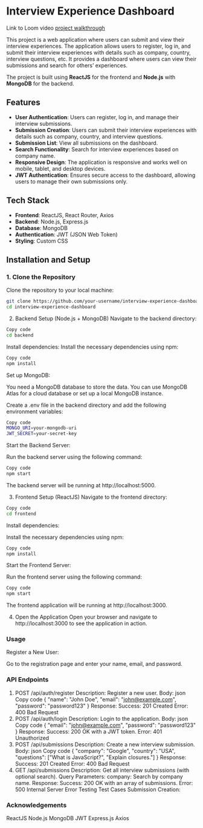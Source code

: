 # Interview Experience Dashboard

Link to Loom video
[project walkthrough](https://www.loom.com/share/be36b34ce1dc460b903444784247b4b7?sid=6577b473-d026-4268-81b1-1fb24052b327)

This project is a web application where users can submit and view their interview experiences. The application allows users to register, log in, and submit their interview experiences with details such as company, country, interview questions, etc. It provides a dashboard where users can view their submissions and search for others’ experiences.

The project is built using **ReactJS** for the frontend and **Node.js** with **MongoDB** for the backend.

## Features

- **User Authentication**: Users can register, log in, and manage their interview submissions.
- **Submission Creation**: Users can submit their interview experiences with details such as company, country, and interview questions.
- **Submission List**: View all submissions on the dashboard.
- **Search Functionality**: Search for interview experiences based on company name.
- **Responsive Design**: The application is responsive and works well on mobile, tablet, and desktop devices.
- **JWT Authentication**: Ensures secure access to the dashboard, allowing users to manage their own submissions only.

## Tech Stack

- **Frontend**: ReactJS, React Router, Axios
- **Backend**: Node.js, Express.js
- **Database**: MongoDB
- **Authentication**: JWT (JSON Web Token)
- **Styling**: Custom CSS

## Installation and Setup

### 1. Clone the Repository

Clone the repository to your local machine:

```bash
git clone https://github.com/your-username/interview-experience-dashboard.git
cd interview-experience-dashboard
```

2. Backend Setup (Node.js + MongoDB)
   Navigate to the backend directory:

```bash
Copy code
cd backend
```

Install dependencies:
Install the necessary dependencies using npm:

```bash
Copy code
npm install
```

Set up MongoDB:

You need a MongoDB database to store the data. You can use MongoDB Atlas for a cloud database or set up a local MongoDB instance.

Create a .env file in the backend directory and add the following environment variables:

```bash
Copy code
MONGO_URI=your-mongodb-uri
JWT_SECRET=your-secret-key
```

Start the Backend Server:

Run the backend server using the following command:

```bash
Copy code
npm start
```

The backend server will be running at http://localhost:5000.

3. Frontend Setup (ReactJS)
   Navigate to the frontend directory:

```bash
Copy code
cd frontend
```

Install dependencies:

Install the necessary dependencies using npm:

```bash
Copy code
npm install
```

Start the Frontend Server:

Run the frontend server using the following command:

```bash
Copy code
npm start
```

The frontend application will be running at http://localhost:3000.

4. Open the Application
   Open your browser and navigate to http://localhost:3000 to see the application in action.

### Usage

Register a New User:

Go to the registration page and enter your name, email, and password.

### API Endpoints

1. POST /api/auth/register
   Description: Register a new user.
   Body:
   json
   Copy code
   {
   "name": "John Doe",
   "email": "john@example.com",
   "password": "password123"
   }
   Response:
   Success: 201 Created
   Error: 400 Bad Request
2. POST /api/auth/login
   Description: Login to the application.
   Body:
   json
   Copy code
   {
   "email": "john@example.com",
   "password": "password123"
   }
   Response:
   Success: 200 OK with a JWT token.
   Error: 401 Unauthorized
3. POST /api/submissions
   Description: Create a new interview submission.
   Body:
   json
   Copy code
   {
   "company": "Google",
   "country": "USA",
   "questions": ["What is JavaScript?", "Explain closures."]
   }
   Response:
   Success: 201 Created
   Error: 400 Bad Request
4. GET /api/submissions
   Description: Get all interview submissions (with optional search).
   Query Parameters:
   company: Search by company name.
   Response:
   Success: 200 OK with an array of submissions.
   Error: 500 Internal Server Error
   Testing
   Test Cases
   Submission Creation:



### Acknowledgements

ReactJS
Node.js
MongoDB
JWT
Express.js
Axios
